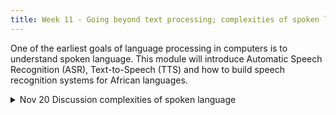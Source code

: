 ```yaml
---
title: Week 11 - Going beyond text processing; complexities of spoken language
---
```


One of the earliest goals of language processing in computers is to understand spoken language. This module will introduce Automatic Speech Recognition (ASR), Text-to-Speech (TTS) and how to build speech recognition systems for African languages.



<!-- This week, we will look at the role of coding in the humanities with a gentle introduction to Python, a programming language as approachable as it is powerful. Our two sessions will provide a panoramic view of Python's syntax and its practical applications in Humanities research. Through hands-on exercises, we'll learn to appreciate the role of code in analyzing texts, visualizing data, and perhaps most importantly, in sharpening our critical thinking about coding literacy. Ultimately, the goal of this week is to get a taste of programming in Python, with fear being an exception that is not allowed to interrupt the process.

Or, stated in a Pythonic way:

```python
try:
    learn_python()
except Fear as obstacle:
    handle(obstacle)  # apply strategies to overcome fear
else:
    print('Congratulations on embracing coding literacy!')  # celebrate
```
-->

<details>
  <summary class="session-summary">
    <span class="date-label">Nov 20</span>
    <span class="label label-blue">Discussion</span>
    <span class="session-title">complexities of spoken language</span>
  </summary>
  <div markdown="1">
- [Slides coming soon]
- Readings:
  - [Speech and Language Processing, An Introduction to Natural Language Processing, Computational Linguistics, and Speech Recognition with Language Models](https://web.stanford.edu/~jurafsky/slp3/16.pdf) Third Edition by Daniel Jurafsky, James H. Martin. 
    - Read Chapter 16 about automatic speech recognition (ASR), text to speech (TTS) and other speech tasks.

- [Nabende et al., Building Text and Speech Benchmark Datasets and Models for Low-Resourced East African Languages: Experiences and Lessons](https://app.perusall.com/courses/training-computers-to-understand-african-languages/datasets-and-models-for-low-resourced-east-african-languages-experiences-and-lesso). Read from abstract to section 4 about named entity for African languages.
    Read from abastract to section 7, you can leave section 8 of the models and experiments but read section 9 about the experiences, challenges, and lessons learned.
- Phonemic Representation and Transcription for Speech to Text Applications for Under-resourced Indigenous African Languages: The Case of Kiswahili

</div>
</details>

